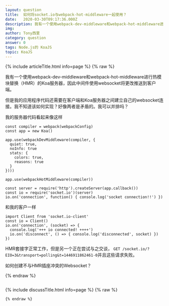 ```yaml
---
layout: question
title:  如何将socket.io与webpack-hot-middleware一起使用？
date:   2020-03-30T09:17:36.000Z
description: 我有一个使用webpack-dev-middleware和webpack-hot-middleware进行热模块替换（HMR）的Koa服务器，因此中间件使...
img: 
author: Tony西里
category: question
answer: 0
tags: Node.js的 KoaJS
topic: KoaJS
---
```

<div class="article-root">
  <div class="article">
    {% include articleTitle.html info=page %}
    {% raw %}
    <div class="article-content"><p><font style="vertical-align: inherit;"><font style="vertical-align: inherit;">我有一个使用webpack-dev-middleware和webpack-hot-middleware进行热模块替换（HMR）的Koa服务器，因此中间件使用websocket将更改推送到客户端。</font></font></p>

<p><font style="vertical-align: inherit;"><font style="vertical-align: inherit;">但是我的应用程序代码还需要在客户端和Koa服务器之间建立自己的websocket连接。</font><font style="vertical-align: inherit;">我不知道该如何实现？</font><font style="vertical-align: inherit;">好像两者是矛盾的。</font><font style="vertical-align: inherit;">我可以并排吗？</font></font></p>

<p><font style="vertical-align: inherit;"><font style="vertical-align: inherit;">我的服务器代码看起来像这样</font></font></p>

<pre><code>const compiler = webpack(webpackConfig)<font></font>
const app = new Koa()<font></font>
<font></font>
app.use(webpackDevMiddleware(compiler, {<font></font>
  quiet: true,<font></font>
  noInfo: true<font></font>
  stats: {<font></font>
    colors: true,<font></font>
    reasons: true<font></font>
  }<font></font>
})))<font></font>
<font></font>
app.use(webpackHotMiddleware(compiler))<font></font>
<font></font>
const server = require('http').createServer(app.callback())<font></font>
const io = require('socket.io')(server)<font></font>
io.on('connection', function() { console.log('socket connection!!') })<font></font>
</code></pre>

<p><font style="vertical-align: inherit;"><font style="vertical-align: inherit;">和我的客户一样</font></font></p>

<pre><code>import Client from 'socket.io-client'<font></font>
const io = Client()<font></font>
io.on('connection', (socket) =&gt; {<font></font>
  console.log('+++ io connected! ++++')<font></font>
  io.on('disconnect', () =&gt; { console.log('disconnected', socket) })<font></font>
})<font></font>
</code></pre>

<p><font style="vertical-align: inherit;"><font style="vertical-align: inherit;">HMR套接字正常工作，但是另一个正在尝试与之交谈， 
 </font></font><code>GET /socket.io/?EIO=3&amp;transport=polling&amp;t=1446911862461-0</code><font style="vertical-align: inherit;"><font style="vertical-align: inherit;">并且这些请求失败。</font></font></p>

<p><font style="vertical-align: inherit;"><font style="vertical-align: inherit;">如何创建不与HMR插座冲突的Websocket？</font></font></p></div>
    {% endraw %}
  </div>
  <p style="height: 0;width:0;overflow: hidden;"> 第3837篇《如何将socket.io与webpack-hot-middleware一起使用？》来自Winter(https://github.com/aiyld/aiyld.github.io)的站点</p>
  <div class="discuss-wrapper">
    {% include discussTitle.html info=page %}
    {% raw %}
    
    {% endraw %}
  </div>
<div>
